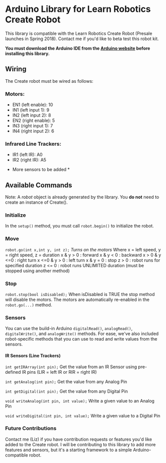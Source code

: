 Arduino Library for Learn Robotics Create Robot
===========================================
This library is compatible with the Learn Robotics Create Robot (Presale launches in Spring 2018). 
Contact me if you'd like to beta test this robot kit.

**You must download the Arduino IDE from the [Arduino website](http://www.arduino.cc/en/main/software) before installing this library.**

## Wiring
The Create robot must be wired as follows:

### Motors:

- EN1 (left enable): 10
- IN1 (left input 1): 9
- IN2 (left input 2): 8
- EN2 (right enable): 5
- IN3 (right input 1): 7
- IN4 (right input 2): 6

### Infrared Line Trackers:

- IR1 (left IR): A0
- IR2 (right IR): A5

* More sensors to be added *

## Available Commands

Note: A *robot* object is already generated by the library. You **do not** need to create an instance of Create().

### Initialize
In the `setup()` method, you must call `robot.begin()` to initialize the robot.

### Move
`robot.go(int x,int y, int z);`
*Turns on the motors*
Where x = left speed, y = right speed, z = duration
x & y > 0 : forward
x & y < 0 : backward
x > 0 & y <=0 : right turn
x <=0 & y > 0 : left turn
x & y = 0 : stop
z > 0 : robot runs for specified duration
z <= 0 : robot runs UNLIMITED duration (must be stopped using another method)

### Stop
`robot.stop(bool isDisabled);`
When isDisabled is TRUE the stop method will disable the motors. 
The motors are automatically re-enabled in the `robot.go(...)` method.

### Sensors 
You can use the build-in Arduino `digitalRead()`, `analogRead()`, `digitalWrite()`, and `analogWrite()` methods. 
For ease, we've also included robot-specific methods that you can use to read and write values from the sensors.

#### IR Sensors (Line Trackers)
`int getIRArray(int pin);`
Get the value from an IR Sensor using pre-defined IR pins (LIR = left IR or RIR = right IR)

`int getAnalog(int pin);`
Get the value from any Analog Pin

`int getDigital(int pin);`
Get the value from any Digital Pin

 `void writeAnalog(int pin, int value);`
 Write a given value to an Analog Pin

`void writeDigital(int pin, int value);`
Write a given value to a Digital Pin

### Future Contributions
Contact me (Liz) if you have contribution requests or features you'd like added to the Create robot. 
I will be contributing to this library to add more features and sensors, but it's a starting framework to a simple Arduino-compatible robot.



